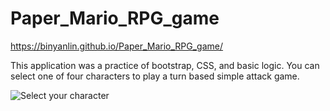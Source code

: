 # Paper_Mario_RPG_game

https://binyanlin.github.io/Paper_Mario_RPG_game/

This application was a practice of bootstrap, CSS, and basic logic. You can select one of four characters to play a turn based simple attack game.

![Select your character](https://i.imgur.com/nQMcLM3.png)
